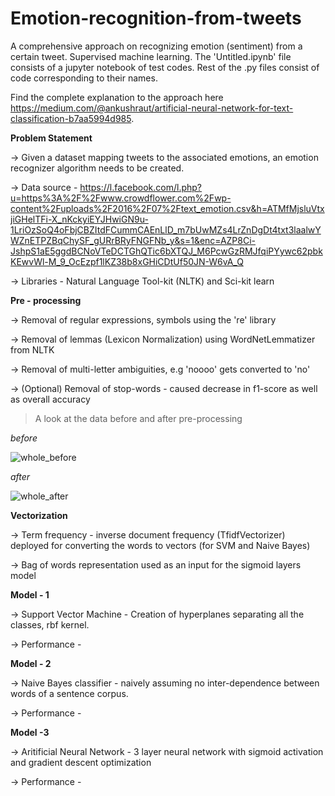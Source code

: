 # Emotion-recognition-from-tweets
A comprehensive approach on recognizing emotion (sentiment) from a certain tweet. Supervised machine learning.
The 'Untitled.ipynb' file consists of a jupyter notebook of test codes.
Rest of the .py files consist of code corresponding to their names.

Find the complete explanation to the approach here https://medium.com/@ankushraut/artificial-neural-network-for-text-classification-b7aa5994d985.

**Problem Statement**

-> Given a dataset mapping tweets to the associated emotions, an emotion recognizer algorithm needs to be created.

-> Data source - https://l.facebook.com/l.php?u=https%3A%2F%2Fwww.crowdflower.com%2Fwp-content%2Fuploads%2F2016%2F07%2Ftext_emotion.csv&h=ATMfMjsluVtxjiGHelTFi-X_nKckyiEYJHwiGN9u-1LriOzSoQ4oFbjCBZItdFCummCAEnLlD_m7bUwMZs4LrZnDgDt4txt3laalwYWZnETPZBqChySF_gURrBRyFNGFNb_y&s=1&enc=AZP8Ci-JshpS1aE5ggdBCNoVTeDCTGhQTic6bXTQJ_M6PcwGzRMJfqiPYywc62pbkKEwvWl-M_9_OcEzpf1lKZ38b8xGHiCDtUf50JN-W6vA_Q

-> Libraries - Natural Language Tool-kit (NLTK) and Sci-kit learn 

**Pre - processing**

-> Removal of regular expressions, symbols using the 're' library

-> Removal of lemmas (Lexicon Normalization) using WordNetLemmatizer from NLTK

-> Removal of multi-letter ambiguities, e.g 'noooo' gets converted to 'no'

-> (Optional) Removal of stop-words  - caused decrease in f1-score as well as overall accuracy

> A look at the data before and after pre-processing

*before*

![whole_before](https://user-images.githubusercontent.com/26039458/29850795-c896e38a-8d4d-11e7-932a-e3e30a9ad675.png)

*after*

![whole_after](https://user-images.githubusercontent.com/26039458/29850797-cce512fe-8d4d-11e7-84c5-229422f0e142.png)


**Vectorization**

-> Term frequency - inverse document frequency (TfidfVectorizer) deployed for converting the words to vectors (for SVM and Naive Bayes)

-> Bag of words representation used as an input for the sigmoid layers model

**Model - 1**

-> Support Vector Machine - Creation of hyperplanes separating all the classes, rbf kernel.

-> Performance - 

**Model - 2**

-> Naive Bayes classifier - naively assuming no inter-dependence between words of a sentence corpus.

-> Performance - 

**Model -3**

-> Aritificial Neural Network - 3 layer neural network with sigmoid activation and gradient descent optimization

-> Performance - 
